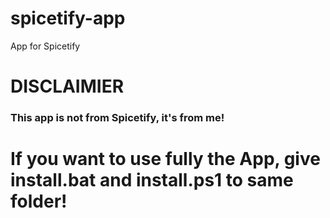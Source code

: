 # spicetify-app
App for Spicetify


# DISCLAIMIER

### This app is not from Spicetify, it's from me!

# If you want to use fully the App, give install.bat and install.ps1 to same folder!
